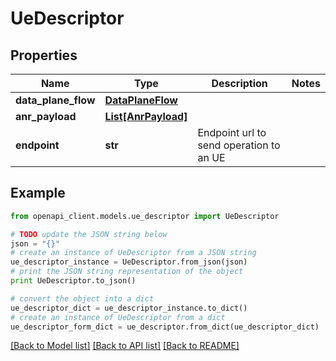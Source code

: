 # UeDescriptor


## Properties

Name | Type | Description | Notes
------------ | ------------- | ------------- | -------------
**data_plane_flow** | [**DataPlaneFlow**](DataPlaneFlow.md) |  | 
**anr_payload** | [**List[AnrPayload]**](AnrPayload.md) |  | 
**endpoint** | **str** | Endpoint url to send operation to an UE | 

## Example

```python
from openapi_client.models.ue_descriptor import UeDescriptor

# TODO update the JSON string below
json = "{}"
# create an instance of UeDescriptor from a JSON string
ue_descriptor_instance = UeDescriptor.from_json(json)
# print the JSON string representation of the object
print UeDescriptor.to_json()

# convert the object into a dict
ue_descriptor_dict = ue_descriptor_instance.to_dict()
# create an instance of UeDescriptor from a dict
ue_descriptor_form_dict = ue_descriptor.from_dict(ue_descriptor_dict)
```
[[Back to Model list]](../README.md#documentation-for-models) [[Back to API list]](../README.md#documentation-for-api-endpoints) [[Back to README]](../README.md)


